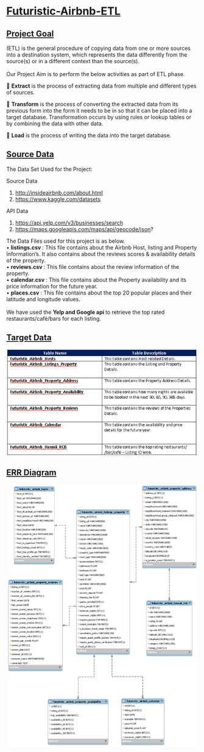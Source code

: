 # <ins> Futuristic-Airbnb-ETL </ins>

## <ins> Project Goal  </ins>

(ETL) is the general procedure of copying data from one or more sources into a destination system, which represents the data differently from the source(s) or in a different context than the source(s). <br> <br>
Our Project Aim is to perform the below activities as part of ETL phase.<br> 

	<b>Extract</b> is the process of extracting data from multiple and different types of sources. <br>

	<b>Transform</b> is the process of converting the extracted data from its previous form into the form it needs to be in so that it can be placed into a target database. Transformation occurs by using rules or lookup tables or by combining the data with other data. <br>

	<b>Load</b> is the process of writing the data into the target database. <br>


## <ins> Source Data </ins>


The Data Set Used for the Project:

Source Data

1)	http://insideairbnb.com/about.html
2)	https://www.kaggle.com/datasets

API Data 
1)	https://api.yelp.com/v3/businesses/search
2)	https://maps.googleapis.com/maps/api/geocode/json?

The Data Files used for this project is as below.<br>
•	<b>listings.csv </b> : This file contains about the Airbnb Host, listing and Property Information’s. It also contains about the reviews scores & availability details of the property. <br>
•	<b> reviews.csv </b> : This file contains about the review information of the property. <br>
•	<b> calendar.csv </b> : This file contains about the Property availability and its price information for the future year.
<br>
•	<b> places.csv </b> : This file contains about the top 20 popular places and their latitude and longitude values. 
<br><br>
We have used the <b> Yelp and Google api </b> to retrieve the top rated restaurants/café/bars for each listing.

## <ins> Target Data </ins>
![Target_Table_Details](Target_Table_Details.PNG)

## <ins> ERR Diagram </ins>
![Futuristic_Airbnb_ERR_Diagram](Futuristic_Airbnb_ERR_Diagram.png)
